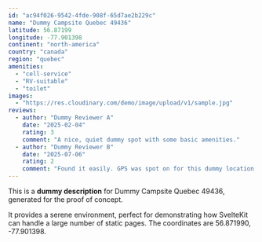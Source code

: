 ```yaml
---
id: "ac94f026-9542-4fde-908f-65d7ae2b229c"
name: "Dummy Campsite Quebec 49436"
latitude: 56.87199
longitude: -77.901398
continent: "north-america"
country: "canada"
region: "quebec"
amenities:
  - "cell-service"
  - "RV-suitable"
  - "toilet"
images:
  - "https://res.cloudinary.com/demo/image/upload/v1/sample.jpg"
reviews:
  - author: "Dummy Reviewer A"
    date: "2025-02-04"
    rating: 3
    comment: "A nice, quiet dummy spot with some basic amenities."
  - author: "Dummy Reviewer B"
    date: "2025-07-06"
    rating: 2
    comment: "Found it easily. GPS was spot on for this dummy location."
---
```


This is a **dummy description** for Dummy Campsite Quebec 49436, generated for the proof of concept.

It provides a serene environment, perfect for demonstrating how SvelteKit can handle a large number of static pages. The coordinates are 56.871990, -77.901398.
